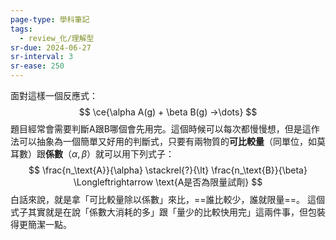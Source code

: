 ```yaml
---
page-type: 學科筆記
tags:
  - review_化/理解型
sr-due: 2024-06-27
sr-interval: 3
sr-ease: 250
---
```

面對這樣一個反應式：
$$
\ce{\alpha A(g) + \beta B(g) ->\dots}
$$
題目經常會需要判斷A跟B哪個會先用完。這個時候可以每次都慢慢想，但是這作法可以抽象為一個簡單又好用的判斷式，只要有兩物質的**可比較量**（同單位，如莫耳數）跟**係數**（$\alpha,\beta$）就可以用下列式子：
$$
\frac{n_\text{A}}{\alpha} \stackrel{?}{\lt} \frac{n_\text{B}}{\beta} \Longleftrightarrow \text{A是否為限量試劑}
$$
白話來說，就是拿「可比較量除以係數」來比，==誰比較少，誰就限量==。
這個式子其實就是在說「係數大消耗的多」跟「量少的比較快用完」這兩件事，但包裝得更簡潔一點。